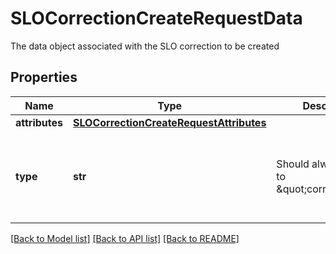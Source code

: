 # SLOCorrectionCreateRequestData

The data object associated with the SLO correction to be created
## Properties
Name | Type | Description | Notes
------------ | ------------- | ------------- | -------------
**attributes** | [**SLOCorrectionCreateRequestAttributes**](SLOCorrectionCreateRequestAttributes.md) |  | [optional] 
**type** | **str** | Should always be set to \&quot;correction\&quot; | [optional]  if omitted the server will use the default value of "correction"

[[Back to Model list]](README.md#documentation-for-models) [[Back to API list]](README.md#documentation-for-api-endpoints) [[Back to README]](README.md)


